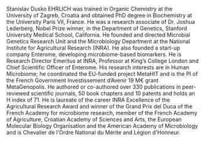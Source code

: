 Stanislav Dusko EHRLICH was trained in Organic Chemistry at the University of Zagreb, Croatia and obtained PhD degree in Biochemistry at the University Paris VII, France. He was a research associate of Dr. Joshua Lederberg, Nobel Prize winner, in the Department of Genetics, Stanford University Medical School, California. He founded and directed Microbial Genetics Research Unit and the Microbiology Department at the National Institute for Agricultural Research (INRA).  He also founded a start-up company Enterome, developing microbiome-based biomarkers. He is Research Director Emeritus at INRA, Professor at King’s College London and Chief Scientific Officer of Enterome.  His research interests are in Human Microbiome; he coordinated the EU-funded project MetaHIT and is the PI of the French Government Investissement d’Avenir 19 M€ grant MetaGenopolis. He authored or co-authored over 330 publications in peer-reviewed scientific journals, 50 book chapters and 10 patents and holds an H index of 71. He is laureate of the career INRA Excellence of the Agricultural Research Award and winner of the Grand Prix del Duca of the French Academy for microbiome research, member of the French Academy of Agriculture, Croatian Academy of Sciences and Arts, the European Molecular Biology Organisation and the American Academy of Microbiology and is Chevalier de l'Ordre National du Mérite and Légion d'Honneur.

